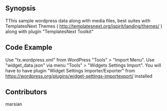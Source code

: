 ## Synopsis

TThis sample wordpress data along with media files, best suites with TemplatesNext Themes ( http://templatesnext.org/ispirit/landing/themes/ ) along with plugin "TemplatesNext Toolkit"

## Code Example

Use "tx.wordpress.xml" from WordPress "Tools" > "Import Menu". 
Use "widget_data.json" via menu "Tools" > "Widgets Settings Import". You will have to have plugin "Widget Settings Importer/Exporter" from https://wordpress.org/plugins/widget-settings-importexport/ installed

## Contributors

marsian
